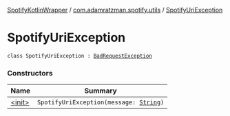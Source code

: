[SpotifyKotlinWrapper](../../index.md) / [com.adamratzman.spotify.utils](../index.md) / [SpotifyUriException](./index.md)

# SpotifyUriException

`class SpotifyUriException : `[`BadRequestException`](../-bad-request-exception/index.md)

### Constructors

| Name | Summary |
|---|---|
| [&lt;init&gt;](-init-.md) | `SpotifyUriException(message: `[`String`](https://kotlinlang.org/api/latest/jvm/stdlib/kotlin/-string/index.html)`)` |
